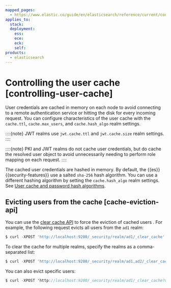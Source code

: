```yaml
---
mapped_pages:
  - https://www.elastic.co/guide/en/elasticsearch/reference/current/controlling-user-cache.html
applies_to:
  stack:
  deployment:
    ess:
    ece:
    eck:
    self:
products:
  - elasticsearch
---
```


# Controlling the user cache [controlling-user-cache]

User credentials are cached in memory on each node to avoid connecting to a remote authentication service or hitting the disk for every incoming request. You can configure characteristics of the user cache with the `cache.ttl`, `cache.max_users`, and `cache.hash_algo` realm settings.

::::{note}
JWT realms use `jwt.cache.ttl` and `jwt.cache.size` realm settings.
::::


::::{note}
PKI and JWT realms do not cache user credentials, but do cache the resolved user object to avoid unnecessarily needing to perform role mapping on each request.
::::


The cached user credentials are hashed in memory. By default, the {{es}} {{security-features}} use a salted `sha-256` hash algorithm. You can use a different hashing algorithm by setting the `cache.hash_algo` realm settings. See [User cache and password hash algorithms](elasticsearch://reference/elasticsearch/configuration-reference/security-settings.md#hashing-settings).

## Evicting users from the cache [cache-eviction-api]

You can use the [clear cache API](https://www.elastic.co/docs/api/doc/elasticsearch/operation/operation-security-clear-cached-realms) to force the eviction of cached users . For example, the following request evicts all users from the `ad1` realm:

```js
$ curl -XPOST 'http://localhost:9200/_security/realm/ad1/_clear_cache'
```

To clear the cache for multiple realms, specify the realms as a comma-separated list:

```js
$ curl -XPOST 'http://localhost:9200/_security/realm/ad1,ad2/_clear_cache'
```

You can also evict specific users:

```java
$ curl -XPOST 'http://localhost:9200/_security/realm/ad1/_clear_cache?usernames=rdeniro,alpacino'
```



